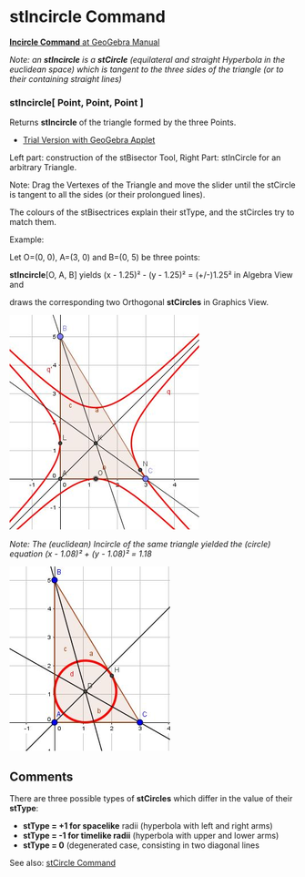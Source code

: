 # stIncircle Command

[<b>Incircle Command</b> at GeoGebra Manual](https://wiki.geogebra.org/en/Incircle%20Command)

<i> Note: an <b>stIncircle</b> is a <b>stCircle</b> (equilateral and straight Hyperbola in the euclidean space) 
which is tangent to the three sides of the triangle (or to their containing straight lines)</i>

### stIncircle[ Point, Point, Point ]
   Returns <b>stIncircle</b> of the triangle formed by the three Points.
   
   * [Trial Version with GeoGebra Applet](https://ggbm.at/RD4JnUnR)
   
   Left part: construction of the stBisector Tool, Right Part: stInCircle for an arbitrary Triangle.
   
   Note: Drag the Vertexes of the Triangle and move the slider until the stCircle is tangent to all the sides (or their prolongued lines).
   
   The colours of the stBisectrices explain their stType, and the stCircles try to match them.
   
   Example: 
   
   Let O=(0, 0), A=(3, 0) and B=(0, 5) be three points: 
   
   <b>stIncircle</b>[O, A, B] yields  (x - 1.25)² - (y - 1.25)² = (+/-)1.25² in Algebra View and 
      
   draws the corresponding two Orthogonal <b>stCircles</b> in Graphics View.
   
   ![stIncircle_Test](https://github.com/probaxeoxebra/probaMinkoski/blob/master/Comandos/Images/Mink_stlIncircle_Test.JPG)
   
   <i> Note: The (euclidean) Incircle of the same triangle yielded the (circle) equation (x - 1.08)² + (y - 1.08)² = 1.18   </i> 
   
   ![Eucl_Incircle_Test](https://github.com/probaxeoxebra/probaMinkoski/blob/master/Comandos/Images/EuclIncircle_Test.JPG)
   
   
## Comments
There are three possible types of <b>stCircles</b> which differ in the value of their <b>stType</b>:
* <b>stType = +1 for spacelike</b> radii (hyperbola with left and right arms)
* <b>stType = -1 for timelike radii</b> (hyperbola with upper and lower arms)
* <b>stType = 0</b> (degenerated case, consisting in two diagonal lines

See also: [stCircle Command](https://github.com/probaxeoxebra/probaMinkoski/blob/master/Comandos/stCircle_Command.md)
